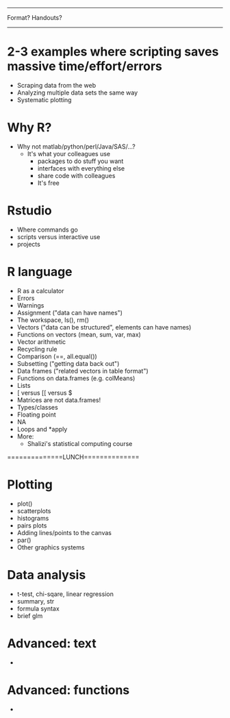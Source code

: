 ---------------------

Format? Handouts?

---------------------

# 2-3 examples where scripting saves massive time/effort/errors
  * Scraping data from the web
  * Analyzing multiple data sets the same way
  * Systematic plotting

# Why R?
  * Why not matlab/python/perl/Java/SAS/...?
    * It's what your colleagues use
      * packages to do stuff you want
      * interfaces with everything else
      * share code with colleagues
      * It's free

# Rstudio
  * Where commands go
  * scripts versus interactive use
  * projects

# R language
  * R as a calculator
  * Errors
  * Warnings
  * Assignment ("data can have names")
  * The workspace, ls(), rm()
  * Vectors ("data can be structured", elements can have names)
  * Functions on vectors (mean, sum, var, max)
  * Vector arithmetic
  * Recycling rule
  * Comparison (==, all.equal())
  * Subsetting ("getting data back out")
  * Data frames ("related vectors in table format")
  * Functions on data.frames (e.g. colMeans)
  * Lists
  * [ versus [[ versus $
  * Matrices are not data.frames!
  * Types/classes
  * Floating point
  * NA
  * Loops and *apply
  * More: 
     * Shalizi's statistical computing course


==============LUNCH==============

# Plotting
  * plot()
  * scatterplots
  * histograms
  * pairs plots
  * Adding lines/points to the canvas
  * par()
  * Other graphics systems

# Data analysis
  * t-test, chi-sqare, linear regression
  * summary, str
  * formula syntax
  * brief glm

# Advanced: text
  * 

# Advanced: functions
  * 
